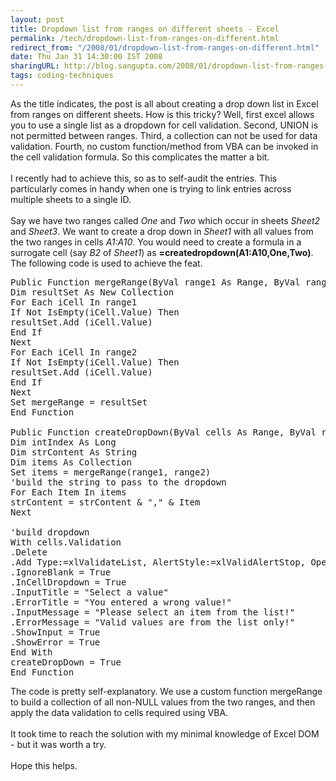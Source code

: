 ```yaml
---
layout: post
title: Dropdown list from ranges on different sheets - Excel
permalink: /tech/dropdown-list-from-ranges-on-different.html
redirect_from: "/2008/01/dropdown-list-from-ranges-on-different.html"
date: Thu Jan 31 14:30:00 IST 2008
sharingURL: http://blog.sangupta.com/2008/01/dropdown-list-from-ranges-on-different.html
tags: coding-techniques
---
```


As the title indicates, the post is all about creating a drop down list in Excel from ranges on different sheets. How is this tricky? Well, first excel allows you to use a single list as a dropdown for cell validation. Second, UNION is not permitted between ranges. Third, a collection can not be used for data validation. Fourth, no custom function/method from VBA can be invoked in the cell validation formula. So this complicates the matter a bit.
<br>
<br>I recently had to achieve this, so as to self-audit the entries. This particularly comes in handy when one is trying to link entries across multiple sheets to a single ID. 
<br>
<br>Say we have two ranges called 
<i>One</i> and 
<i>Two</i> which occur in sheets 
<i>Sheet2</i> and 
<i>Sheet3</i>. We want to create a drop down in 
<i>Sheet1</i> with all values from the two ranges in cells 
<i>A1:A10</i>. You would need to create a formula in a surrogate cell (say 
<i>B2</i> of 
<i>Sheet1</i>) as 
<b>=createdropdown(A1:A10,One,Two)</b>. The following code is used to achieve the feat.
<p></p>
<pre class="brush: vb">Public Function mergeRange(ByVal range1 As Range, ByVal range2 As Range) As Collection<br>Dim resultSet As New Collection<br>For Each iCell In range1<br>If Not IsEmpty(iCell.Value) Then<br>resultSet.Add (iCell.Value)<br>End If<br>Next<br>For Each iCell In range2<br>If Not IsEmpty(iCell.Value) Then<br>resultSet.Add (iCell.Value)<br>End If<br>Next<br>Set mergeRange = resultSet<br>End Function<br><br>Public Function createDropDown(ByVal cells As Range, ByVal range1 As Range, ByVal range2 As Range) As Boolean<br>Dim intIndex As Long<br>Dim strContent As String<br>Dim items As Collection<br>Set items = mergeRange(range1, range2)<br>'build the string to pass to the dropdown<br>For Each Item In items<br>strContent = strContent &amp; "," &amp; Item<br>Next<br><br>'build dropdown<br>With cells.Validation<br>.Delete<br>.Add Type:=xlValidateList, AlertStyle:=xlValidAlertStop, Operator:=xlBetween, Formula1:=strContent<br>.IgnoreBlank = True<br>.InCellDropdown = True<br>.InputTitle = "Select a value"<br>.ErrorTitle = "You entered a wrong value!"<br>.InputMessage = "Please select an item from the list!"<br>.ErrorMessage = "Valid values are from the list only!"<br>.ShowInput = True<br>.ShowError = True<br>End With<br>createDropDown = True<br>End Function</pre>
<p>The code is pretty self-explanatory. We use a custom function mergeRange to build a collection of all non-NULL values from the two ranges, and then apply the data validation to cells required using VBA. <br><br>It took time to reach the solution with my minimal knowledge of Excel DOM - but it was worth a try.<br><br>Hope this helps.</p>
